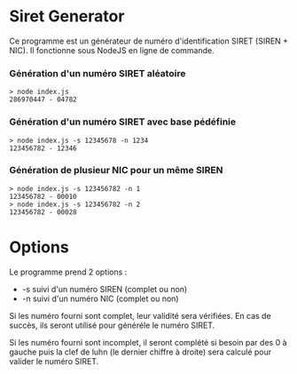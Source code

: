 Siret Generator
===============

Ce programme est un générateur de numéro d'identification SIRET (SIREN + NIC).
Il fonctionne sous NodeJS en ligne de commande.

### Génération d'un numéro SIRET aléatoire
```
> node index.js
286970447 - 04782
```

### Génération d'un numéro SIRET avec base pédéfinie
```
> node index.js -s 12345678 -n 1234
123456782 - 12346
```

### Génération de plusieur NIC pour un même SIREN
```
> node index.js -s 123456782 -n 1
123456782 - 00010
> node index.js -s 123456782 -n 2
123456782 - 00028
```

# Options
Le programme prend 2 options :
 - -s suivi d'un numéro SIREN (complet ou non)
 - -n suivi d'un numéro NIC (complet ou non)
 
Si les numéro fourni sont complet, leur validité sera vérifiées. En cas de succès, ils seront utilisé pour généréle le numéro SIRET.

Si les numéro fourni sont incomplet, il seront complété si besoin par des 0 à gauche puis la clef de luhn (le dernier chiffre à droite) sera calculé pour valider le numéro SIRET.
 
